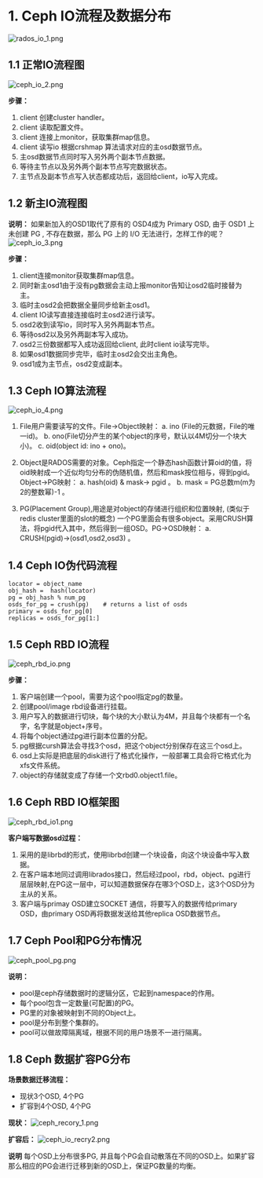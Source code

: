 # 1. Ceph IO流程及数据分布
![rados_io_1.png](https://upload-images.jianshu.io/upload_images/2099201-db0fd6e3e3f49f68.png?imageMogr2/auto-orient/strip%7CimageView2/2/w/1240)

## 1.1 正常IO流程图
![ceph_io_2.png](https://upload-images.jianshu.io/upload_images/2099201-2c47144a5118bcf0.png?imageMogr2/auto-orient/strip%7CimageView2/2/w/1240)

**步骤：**
 1. client 创建cluster handler。
 2. client 读取配置文件。
 3. client 连接上monitor，获取集群map信息。
 4. client 读写io 根据crshmap 算法请求对应的主osd数据节点。
 5. 主osd数据节点同时写入另外两个副本节点数据。
 6. 等待主节点以及另外两个副本节点写完数据状态。
 7. 主节点及副本节点写入状态都成功后，返回给client，io写入完成。


## 1.2 新主IO流程图
**说明：**
如果新加入的OSD1取代了原有的 OSD4成为 Primary OSD, 由于 OSD1 上未创建 PG , 不存在数据，那么 PG 上的 I/O 无法进行，怎样工作的呢？
![ceph_io_3.png](https://upload-images.jianshu.io/upload_images/2099201-9cc1013f7e3dc8f9.png?imageMogr2/auto-orient/strip%7CimageView2/2/w/1240)

**步骤：**
 1. client连接monitor获取集群map信息。
 2. 同时新主osd1由于没有pg数据会主动上报monitor告知让osd2临时接替为主。
 3. 临时主osd2会把数据全量同步给新主osd1。
 4. client IO读写直接连接临时主osd2进行读写。
 5. osd2收到读写io，同时写入另外两副本节点。
 6. 等待osd2以及另外两副本写入成功。
 7. osd2三份数据都写入成功返回给client, 此时client io读写完毕。
 8. 如果osd1数据同步完毕，临时主osd2会交出主角色。
 9. osd1成为主节点，osd2变成副本。

## 1.3 Ceph IO算法流程
![ceph_io_4.png](https://upload-images.jianshu.io/upload_images/2099201-b24c72ac8bbf1a19.png?imageMogr2/auto-orient/strip%7CimageView2/2/w/1240)

 1. File用户需要读写的文件。File->Object映射：
   a. ino (File的元数据，File的唯一id)。
   b. ono(File切分产生的某个object的序号，默认以4M切分一个块大小)。
   c. oid(object id: ino + ono)。
 
2. Object是RADOS需要的对象。Ceph指定一个静态hash函数计算oid的值，将oid映射成一个近似均匀分布的伪随机值，然后和mask按位相与，得到pgid。Object->PG映射：
  a. hash(oid) & mask-> pgid 。
  b. mask = PG总数m(m为2的整数幂)-1 。
 
3. PG(Placement Group),用途是对object的存储进行组织和位置映射, (类似于redis cluster里面的slot的概念) 一个PG里面会有很多object。采用CRUSH算法，将pgid代入其中，然后得到一组OSD。PG->OSD映射： 
  a. CRUSH(pgid)->(osd1,osd2,osd3) 。


## 1.4 Ceph IO伪代码流程
```
locator = object_name
obj_hash =  hash(locator)
pg = obj_hash % num_pg
osds_for_pg = crush(pg)    # returns a list of osds
primary = osds_for_pg[0]
replicas = osds_for_pg[1:]
```

## 1.5 Ceph RBD IO流程
![ceph_rbd_io.png](https://upload-images.jianshu.io/upload_images/2099201-ed51d7d8050dbf64.png?imageMogr2/auto-orient/strip%7CimageView2/2/w/1240)

**步骤：**
 1. 客户端创建一个pool，需要为这个pool指定pg的数量。
 2. 创建pool/image rbd设备进行挂载。
 3. 用户写入的数据进行切块，每个块的大小默认为4M，并且每个块都有一个名字，名字就是object+序号。
 4. 将每个object通过pg进行副本位置的分配。
 5. pg根据cursh算法会寻找3个osd，把这个object分别保存在这三个osd上。
 6. osd上实际是把底层的disk进行了格式化操作，一般部署工具会将它格式化为xfs文件系统。
 7. object的存储就变成了存储一个文rbd0.object1.file。


## 1.6 Ceph RBD IO框架图
![ceph_rbd_io1.png](https://upload-images.jianshu.io/upload_images/2099201-850a745bc0f44494.png?imageMogr2/auto-orient/strip%7CimageView2/2/w/1240)

**客户端写数据osd过程：**
 1. 采用的是librbd的形式，使用librbd创建一个块设备，向这个块设备中写入数据。
 2. 在客户端本地同过调用librados接口，然后经过pool，rbd，object、pg进行层层映射,在PG这一层中，可以知道数据保存在哪3个OSD上，这3个OSD分为主从的关系。
 3. 客户端与primay OSD建立SOCKET 通信，将要写入的数据传给primary OSD，由primary OSD再将数据发送给其他replica OSD数据节点。

## 1.7 Ceph Pool和PG分布情况
![ceph_pool_pg.png](https://upload-images.jianshu.io/upload_images/2099201-d49d90ae6a918ef2.png?imageMogr2/auto-orient/strip%7CimageView2/2/w/1240)

**说明：**
 - pool是ceph存储数据时的逻辑分区，它起到namespace的作用。
 - 每个pool包含一定数量(可配置)的PG。
 - PG里的对象被映射到不同的Object上。
 - pool是分布到整个集群的。
 - pool可以做故障隔离域，根据不同的用户场景不一进行隔离。


## 1.8 Ceph 数据扩容PG分布
**场景数据迁移流程：**
 - 现状3个OSD, 4个PG
 - 扩容到4个OSD, 4个PG

**现状：**
![ceph_recory_1.png](https://upload-images.jianshu.io/upload_images/2099201-4dda9e2648dabe90.png?imageMogr2/auto-orient/strip%7CimageView2/2/w/1240)

**扩容后：**
![ceph_io_recry2.png](https://upload-images.jianshu.io/upload_images/2099201-9e324e87c6d086f3.png?imageMogr2/auto-orient/strip%7CimageView2/2/w/1240)

**说明**
每个OSD上分布很多PG, 并且每个PG会自动散落在不同的OSD上。如果扩容那么相应的PG会进行迁移到新的OSD上，保证PG数量的均衡。
